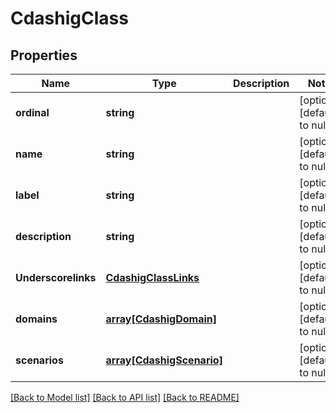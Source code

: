 # CdashigClass

## Properties
Name | Type | Description | Notes
------------ | ------------- | ------------- | -------------
**ordinal** | **string** |  | [optional] [default to null]
**name** | **string** |  | [optional] [default to null]
**label** | **string** |  | [optional] [default to null]
**description** | **string** |  | [optional] [default to null]
**Underscorelinks** | [**CdashigClassLinks**](CdashigClassLinks.md) |  | [optional] [default to null]
**domains** | [**array[CdashigDomain]**](CdashigDomain.md) |  | [optional] [default to null]
**scenarios** | [**array[CdashigScenario]**](CdashigScenario.md) |  | [optional] [default to null]

[[Back to Model list]](../README.md#documentation-for-models) [[Back to API list]](../README.md#documentation-for-api-endpoints) [[Back to README]](../README.md)


